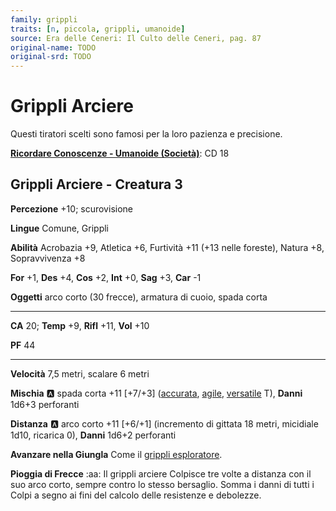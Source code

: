 ```yaml
---
family: grippli
traits: [n, piccola, grippli, umanoide]
source: Era delle Ceneri: Il Culto delle Ceneri, pag. 87
original-name: TODO
original-srd: TODO
---
```


# Grippli Arciere

Questi tiratori scelti sono famosi per la loro pazienza e precisione.

**[Ricordare Conoscenze - Umanoide (Società)](/azioni/ricordare-conoscenze)**: CD 18

## Grippli Arciere - Creatura 3

**Percezione** +10; scurovisione

**Lingue** Comune, Grippli

**Abilità** Acrobazia +9, Atletica +6, Furtività +11 (+13 nelle foreste), Natura +8, Sopravvivenza +8

**For** +1, **Des** +4, **Cos** +2, **Int** +0, **Sag** +3, **Car** -1

**Oggetti** arco corto (30 frecce), armatura di cuoio, spada corta

***

**CA** 20; **Temp** +9, **Rifl** +11, **Vol** +10

**PF** 44

***

**Velocità** 7,5 metri, scalare 6 metri

**Mischia** :a: spada corta +11 \[+7/+3] ([accurata](/tratti/accurata), [agile](/tratti/agile), [versatile](/tratti/versatile) T), **Danni** 1d6+3 perforanti

**Distanza** :a: arco corto +11 \[+6/+1] (incremento di gittata 18 metri, micidiale 1d10, ricarica 0), **Danni** 1d6+2 perforanti

**Avanzare nella Giungla** Come il [grippli esploratore](/creature/grippli-esploratore).

**Pioggia di Frecce** :aa:  Il grippli arciere Colpisce tre volte a distanza con il suo arco corto, sempre contro lo stesso bersaglio. Somma i danni di tutti i Colpi a segno ai fini del calcolo delle resistenze e debolezze.
